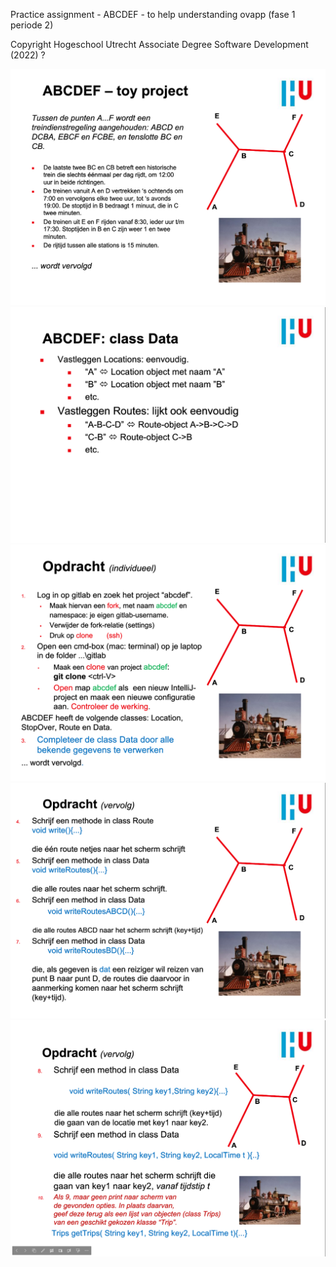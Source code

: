 Practice assignment - ABCDEF - to help understanding ovapp (fase 1 periode 2)

Copyright Hogeschool Utrecht Associate Degree Software Development (2022) ?

![abcdef1.png](abcdef1.png)
![abcdef2.png](abcdef2.png)
![abcdef3.png](abcdef3.png)
![abcdef4.png](abcdef4.png)
![abcdef5.png](abcdef5.png)